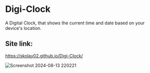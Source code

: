 # Digi-Clock
A Digital Clock, that shows the current time and date based on your device's location.

<html>
  <h2>Site link:</h2>
</html>

 https://skolay02.github.io/Digi-Clock/

![Screenshot 2024-08-13 220221](https://github.com/user-attachments/assets/6d9f3b45-e84c-4294-91f5-f0c279ea2cf1)
